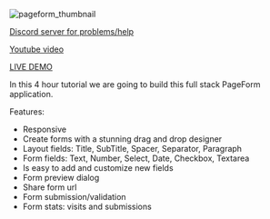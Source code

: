 ![pageform_thumbnail](https://github.com/Kliton/yt_pageform/assets/10452377/610b5935-5afd-4126-9dfd-a7064e18a0db)

[Discord server for problems/help](https://discord.gg/Gc3ShuJrYE)

[Youtube video](https://youtu.be/GLVbKG-6ies)

[LIVE DEMO](https://yt-pageform.vercel.app/)

In this 4 hour tutorial we are going to build this full stack PageForm application.

Features: 
- Responsive
- Create forms with a stunning drag and drop designer
- Layout fields: Title, SubTitle, Spacer, Separator, Paragraph
- Form fields: Text, Number, Select, Date, Checkbox, Textarea
- Is easy to add and customize new fields
- Form preview dialog
- Share form url
- Form submission/validation
- Form stats: visits and submissions
